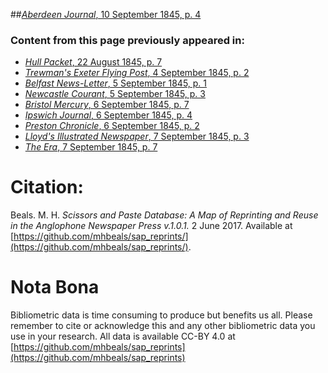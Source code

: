 ##[*Aberdeen Journal*, 10 September 1845, p. 4](https://mhbeals.github.io/sap_html/Aberdeen-Journal/Aberdeen-Journal-10-September-1845-p-4)

### Content from this page previously appeared in:
+ [*Hull Packet*, 22 August 1845, p. 7](https://mhbeals.github.io/sap_html/Hull-Packet/Hull-Packet-22-August-1845-p-7)
+ [*Trewman's Exeter Flying Post*, 4 September 1845, p. 2](https://mhbeals.github.io/sap_html/Trewman's-Exeter-Flying-Post/Trewman's-Exeter-Flying-Post-4-September-1845-p-2)
+ [*Belfast News-Letter*, 5 September 1845, p. 1](https://mhbeals.github.io/sap_html/Belfast-News-Letter/Belfast-News-Letter-5-September-1845-p-1)
+ [*Newcastle Courant*, 5 September 1845, p. 3](https://mhbeals.github.io/sap_html/Newcastle-Courant/Newcastle-Courant-5-September-1845-p-3)
+ [*Bristol Mercury*, 6 September 1845, p. 7](https://mhbeals.github.io/sap_html/Bristol-Mercury/Bristol-Mercury-6-September-1845-p-7)
+ [*Ipswich Journal*, 6 September 1845, p. 4](https://mhbeals.github.io/sap_html/Ipswich-Journal/Ipswich-Journal-6-September-1845-p-4)
+ [*Preston Chronicle*, 6 September 1845, p. 2](https://mhbeals.github.io/sap_html/Preston-Chronicle/Preston-Chronicle-6-September-1845-p-2)
+ [*Lloyd's Illustrated Newspaper*, 7 September 1845, p. 3](https://mhbeals.github.io/sap_html/Lloyd's-Illustrated-Newspaper/Lloyd's-Illustrated-Newspaper-7-September-1845-p-3)
+ [*The Era*, 7 September 1845, p. 7](https://mhbeals.github.io/sap_html/The-Era/The-Era-7-September-1845-p-7)
                    
# Citation: 

Beals. M. H. *Scissors and Paste Database: A Map of Reprinting and Reuse in the Anglophone Newspaper Press v.1.0.1.* 2 June 2017. Available at [https://github.com/mhbeals/sap_reprints/](https://github.com/mhbeals/sap_reprints/). 
                    
# Nota Bona

Bibliometric data is time consuming to produce but benefits us all. Please remember to cite or acknowledge this and any other bibliometric data you use in your research. All data is available CC-BY 4.0 at [https://github.com/mhbeals/sap_reprints](https://github.com/mhbeals/sap_reprints)